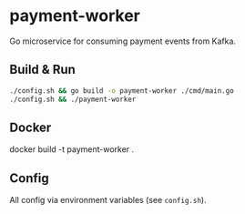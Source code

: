 # payment-worker

Go microservice for consuming payment events from Kafka.

## Build & Run

```sh
./config.sh && go build -o payment-worker ./cmd/main.go
./config.sh && ./payment-worker
```

## Docker

docker build -t payment-worker .

## Config
All config via environment variables (see `config.sh`).
